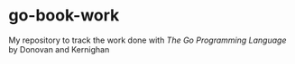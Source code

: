 # go-book-work

My repository to track the work done with _The Go Programming Language_ by Donovan and Kernighan